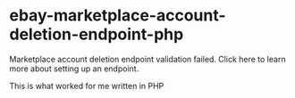 # ebay-marketplace-account-deletion-endpoint-php
Marketplace account deletion endpoint validation failed. Click here to learn more about setting up an endpoint.

This is what worked for me written in PHP
